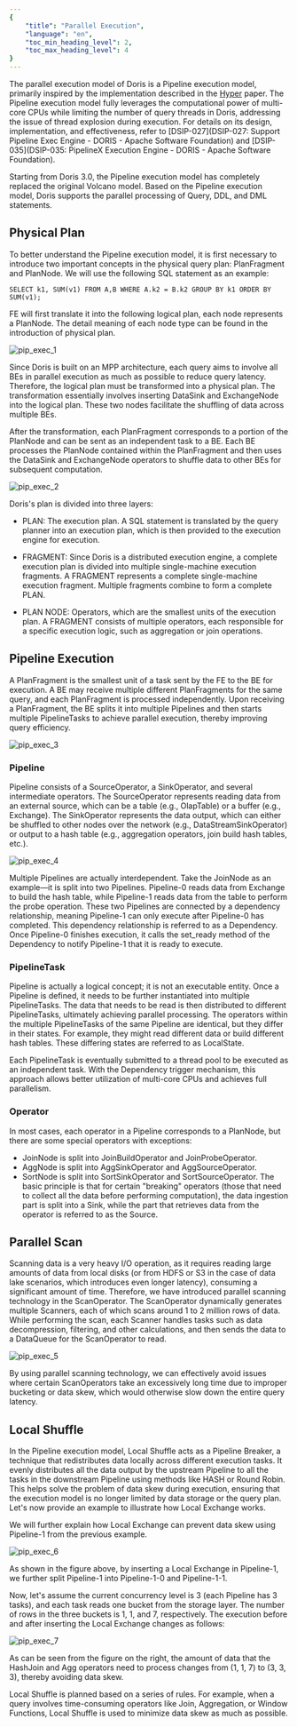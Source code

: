 ```yaml
---
{
    "title": "Parallel Execution",
    "language": "en",
    "toc_min_heading_level": 2,
    "toc_max_heading_level": 4
}
---
```


<!-- 
Licensed to the Apache Software Foundation (ASF) under one
or more contributor license agreements.  See the NOTICE file
distributed with this work for additional information
regarding copyright ownership.  The ASF licenses this file
to you under the Apache License, Version 2.0 (the
"License"); you may not use this file except in compliance
with the License.  You may obtain a copy of the License at

  http://www.apache.org/licenses/LICENSE-2.0

Unless required by applicable law or agreed to in writing,
software distributed under the License is distributed on an
"AS IS" BASIS, WITHOUT WARRANTIES OR CONDITIONS OF ANY
KIND, either express or implied.  See the License for the
specific language governing permissions and limitations
under the License.
-->



The parallel execution model of Doris is a Pipeline execution model, primarily inspired by the implementation described in the [Hyper](https://db.in.tum.de/~leis/papers/morsels.pdf) paper. The Pipeline execution model fully leverages the computational power of multi-core CPUs while limiting the number of query threads in Doris, addressing the issue of thread explosion during execution. For details on its design, implementation, and effectiveness, refer to [DSIP-027](DSIP-027: Support Pipeline Exec Engine - DORIS - Apache Software Foundation) and [DSIP-035](DSIP-035: PipelineX Execution Engine - DORIS - Apache Software Foundation).

Starting from Doris 3.0, the Pipeline execution model has completely replaced the original Volcano model. Based on the Pipeline execution model, Doris supports the parallel processing of Query, DDL, and DML statements.

## Physical Plan

To better understand the Pipeline execution model, it is first necessary to introduce two important concepts in the physical query plan: PlanFragment and PlanNode. We will use the following SQL statement as an example:
```
SELECT k1, SUM(v1) FROM A,B WHERE A.k2 = B.k2 GROUP BY k1 ORDER BY SUM(v1);
```

FE will first translate it into the following logical plan, each node represents a PlanNode. The detail meaning of each node type can be found in the introduction of physical plan.

![pip_exec_1](/images/pip_exec_1.png)

Since Doris is built on an MPP architecture, each query aims to involve all BEs in parallel execution as much as possible to reduce query latency. Therefore, the logical plan must be transformed into a physical plan. The transformation essentially involves inserting DataSink and ExchangeNode into the logical plan. These two nodes facilitate the shuffling of data across multiple BEs.

After the transformation, each PlanFragment corresponds to a portion of the PlanNode and can be sent as an independent task to a BE. Each BE processes the PlanNode contained within the PlanFragment and then uses the DataSink and ExchangeNode operators to shuffle data to other BEs for subsequent computation.

![pip_exec_2](/images/pip_exec_2.png)

Doris's plan is divided into three layers:

- PLAN: The execution plan. A SQL statement is translated by the query planner into an execution plan, which is then provided to the execution engine for execution.

- FRAGMENT: Since Doris is a distributed execution engine, a complete execution plan is divided into multiple single-machine execution fragments. A FRAGMENT represents a complete single-machine execution fragment. Multiple fragments combine to form a complete PLAN.

- PLAN NODE: Operators, which are the smallest units of the execution plan. A FRAGMENT consists of multiple operators, each responsible for a specific execution logic, such as aggregation or join operations.

## Pipeline Execution
A PlanFragment is the smallest unit of a task sent by the FE to the BE for execution. A BE may receive multiple different PlanFragments for the same query, and each PlanFragment is processed independently. Upon receiving a PlanFragment, the BE splits it into multiple Pipelines and then starts multiple PipelineTasks to achieve parallel execution, thereby improving query efficiency.

![pip_exec_3](/images/pip_exec_3.png)


### Pipeline
Pipeline consists of a SourceOperator, a SinkOperator, and several intermediate operators. The SourceOperator represents reading data from an external source, which can be a table (e.g., OlapTable) or a buffer (e.g., Exchange). The SinkOperator represents the data output, which can either be shuffled to other nodes over the network (e.g., DataStreamSinkOperator) or output to a hash table (e.g., aggregation operators, join build hash tables, etc.).

![pip_exec_4](/images/pip_exec_4.png)

Multiple Pipelines are actually interdependent. Take the JoinNode as an example—it is split into two Pipelines. Pipeline-0 reads data from Exchange to build the hash table, while Pipeline-1 reads data from the table to perform the probe operation. These two Pipelines are connected by a dependency relationship, meaning Pipeline-1 can only execute after Pipeline-0 has completed. This dependency relationship is referred to as a Dependency. Once Pipeline-0 finishes execution, it calls the set_ready method of the Dependency to notify Pipeline-1 that it is ready to execute.

### PipelineTask
Pipeline is actually a logical concept; it is not an executable entity. Once a Pipeline is defined, it needs to be further instantiated into multiple PipelineTasks. The data that needs to be read is then distributed to different PipelineTasks, ultimately achieving parallel processing. The operators within the multiple PipelineTasks of the same Pipeline are identical, but they differ in their states. For example, they might read different data or build different hash tables. These differing states are referred to as LocalState.

Each PipelineTask is eventually submitted to a thread pool to be executed as an independent task. With the Dependency trigger mechanism, this approach allows better utilization of multi-core CPUs and achieves full parallelism.

### Operator
In most cases, each operator in a Pipeline corresponds to a PlanNode, but there are some special operators with exceptions:
* JoinNode is split into JoinBuildOperator and JoinProbeOperator.
* AggNode is split into AggSinkOperator and AggSourceOperator.
* SortNode is split into SortSinkOperator and SortSourceOperator.
The basic principle is that for certain "breaking" operators (those that need to collect all the data before performing computation), the data ingestion part is split into a Sink, while the part that retrieves data from the operator is referred to as the Source.

## Parallel Scan
Scanning data is a very heavy I/O operation, as it requires reading large amounts of data from local disks (or from HDFS or S3 in the case of data lake scenarios, which introduces even longer latency), consuming a significant amount of time. Therefore, we have introduced parallel scanning technology in the ScanOperator. The ScanOperator dynamically generates multiple Scanners, each of which scans around 1 to 2 million rows of data. While performing the scan, each Scanner handles tasks such as data decompression, filtering, and other calculations, and then sends the data to a DataQueue for the ScanOperator to read.

![pip_exec_5](/images/pip_exec_5.png)

By using parallel scanning technology, we can effectively avoid issues where certain ScanOperators take an excessively long time due to improper bucketing or data skew, which would otherwise slow down the entire query latency.

## Local Shuffle
In the Pipeline execution model, Local Shuffle acts as a Pipeline Breaker, a technique that redistributes data locally across different execution tasks. It evenly distributes all the data output by the upstream Pipeline to all the tasks in the downstream Pipeline using methods like HASH or Round Robin. This helps solve the problem of data skew during execution, ensuring that the execution model is no longer limited by data storage or the query plan. Let's now provide an example to illustrate how Local Exchange works.

We will further explain how Local Exchange can prevent data skew using Pipeline-1 from the previous example.

![pip_exec_6](/images/pip_exec_6.png)

As shown in the figure above, by inserting a Local Exchange in Pipeline-1, we further split Pipeline-1 into Pipeline-1-0 and Pipeline-1-1.

Now, let's assume the current concurrency level is 3 (each Pipeline has 3 tasks), and each task reads one bucket from the storage layer. The number of rows in the three buckets is 1, 1, and 7, respectively. The execution before and after inserting the Local Exchange changes as follows:

![pip_exec_7](/images/pip_exec_7.png)

As can be seen from the figure on the right, the amount of data that the HashJoin and Agg operators need to process changes from (1, 1, 7) to (3, 3, 3), thereby avoiding data skew.

Local Shuffle is planned based on a series of rules. For example, when a query involves time-consuming operators like Join, Aggregation, or Window Functions, Local Shuffle is used to minimize data skew as much as possible.
